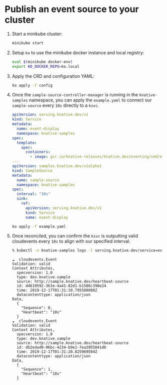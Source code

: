 # Publish an event source to your cluster

1. Start a minikube cluster:

    ```sh
    minikube start
    ```

1. Setup `ko` to use the minikube docker instance and local registry:

    ```sh
    eval $(minikube docker-env)
    export KO_DOCKER_REPO=ko.local
    ```

1. Apply the CRD and configuration YAML:

    ```sh
    ko apply -f config
    ```

1. Once the `sample-source-controller-manager` is running in the `knative-samples` namespace, you can apply the `example.yaml` to connect our `sample-source` every `10s` directly to a `ksvc`.

    ```yaml
    apiVersion: serving.knative.dev/v1
    kind: Service
    metadata:
      name: event-display
      namespace: knative-samples
    spec:
      template:
        spec:
          containers:
            - image: gcr.io/knative-releases/knative.dev/eventing/cmd/event_display
    ---
    apiVersion: samples.knative.dev/v1alpha1
    kind: SampleSource
    metadata:
      name: sample-source
      namespace: knative-samples
    spec:
      interval: "10s"
      sink:
        ref:
          apiVersion: serving.knative.dev/v1
          kind: Service
          name: event-display
    ```

    ```sh
    ko apply -f example.yaml
    ```

1. Once reconciled, you can confirm the `ksvc` is outputting valid cloudevents every `10s` to align with our specified interval.

    ```sh
    % kubectl -n knative-samples logs -l serving.knative.dev/service=event-display -c user-container -f
    ```

    ```
    ☁️  cloudevents.Event
    Validation: valid
    Context Attributes,
      specversion: 1.0
      type: dev.knative.sample
      source: http://sample.knative.dev/heartbeat-source
      id: d4619592-363e-4a41-82d1-b1586c390e24
      time: 2019-12-17T01:31:10.795588888Z
      datacontenttype: application/json
    Data,
      {
        "Sequence": 0,
        "Heartbeat": "10s"
      }
    ☁️  cloudevents.Event
    Validation: valid
    Context Attributes,
      specversion: 1.0
      type: dev.knative.sample
      source: http://sample.knative.dev/heartbeat-source
      id: db2edad0-06bc-4234-b9e1-7ea3955841d6
      time: 2019-12-17T01:31:20.825969504Z
      datacontenttype: application/json
    Data,
      {
        "Sequence": 1,
        "Heartbeat": "10s"
      }
    ```
